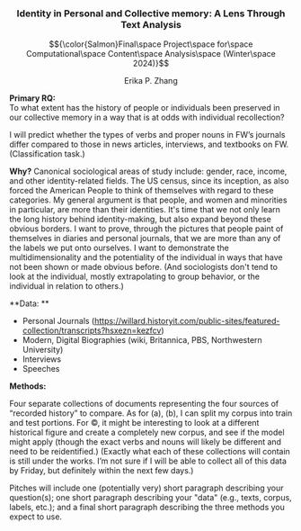 ### <p align="center">Identity in Personal and Collective memory: A Lens Through Text Analysis</p>
$${\color{Salmon}Final\space Project\space for\space Computational\space Content\space Analysis\space (Winter\space 2024)}$$
<p align="center">Erika P. Zhang</p>

**Primary RQ: <br>**
To what extent has the history of people or individuals been preserved in our collective memory in a way that is at odds with individual recollection? 

I will predict whether the types of verbs and proper nouns in FW’s journals differ compared to those in news articles, interviews, and textbooks on FW. (Classification task.)

**Why?**
Canonical sociological areas of study include: gender, race, income, and other identity-related fields. The US census, since its inception, as also forced the American People to think of themselves with regard to these categories. My general argument is that people, and women and minorities in particular, are more than their identities. It's time that we not only learn the long history behind identity-making, but also expand beyond these obvious borders. I want to prove, through the pictures that people paint of themselves in diaries and personal journals, that we are more than any of the labels we put onto ourselves. I want to demonstrate the multidimensionality and the potentiality of the individual in ways that have not been shown or made obvious before. (And sociologists don't tend to look at the individual, mostly extrapolating to group behavior, or the individual in relation to others.) 

**Data: **
- Personal Journals (https://willard.historyit.com/public-sites/featured-collection/transcripts?hsxezn=kezfcv)
- Modern, Digital Biographies (wiki, Britannica, PBS, Northwestern University)
- Interviews
- Speeches

**Methods:**


Four separate collections of documents representing the four sources of “recorded history” to compare. As for (a), (b), I can split my corpus into train and test portions. For ©, it might be interesting to look at a different historical figure and create a completely new corpus, and see if the model might apply (though the exact verbs and nouns will likely be different and need to be reidentified.)
(Exactly what each of these collections will contain is still under the works. I’m not sure if I will be able to collect all of this data by Friday, but definitely within the next few days.) 


Pitches will include one (potentially very) short paragraph describing your question(s); one short paragraph describing your "data" (e.g., texts, corpus, labels, etc.); and a final short paragraph describing the three methods you expect to use. 
